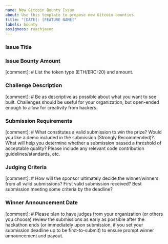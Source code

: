 ```yaml
---
name: New Gitcoin Bounty Issue
about: Use this template to propose new Gitcoin bounties.
title: "[DATE]: [FEATURE NAME]"
labels: bounty
assignees: reachjason
---
```


### Issue Title

### Issue Bounty Amount
[comment]: # List the token type (ETH/ERC-20) and amount.

### Challenge Description
[comment]: # Be as descriptive as possible about what you want to see built. Challenges should be useful for your organization, but open-ended enough to allow for creativity from hackers.

### Submission Requirements
[comment]: # What constitutes a valid submission to win the prize? Would you like a demo included in the submission (Strongly Recommended)?. What will help you determine whether a submission passed a threshold of acceptable quality? Please include any relevant code contribution guidelines/standards, etc.

### Judging Criteria
[comment]: # How will the sponsor ultimately decide the winner/winners from all valid submissions? First valid submission received? Best submission meeting some criteria by the deadline? 

### Winner Announcement Date
[comment]: # Please plan to have judges from your organization (or others you choose) review the submissions as early as possible after the hackathon ends (or immediately upon submission, if you set your submission deadline up to be first-to-submit) to ensure prompt winner announcement and payout.
